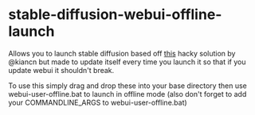 # stable-diffusion-webui-offline-launch
Allows you to launch stable diffusion based off [this](https://github.com/AUTOMATIC1111/stable-diffusion-webui/issues/1523#issuecomment-1266537469) hacky solution by @kiancn but made to update itself every time you launch it so that if you update webui it shouldn't break.

To use this simply drag and drop these into your base directory then use webui-user-offline.bat to launch in offline mode
(also don't forget to add your COMMANDLINE_ARGS to webui-user-offline.bat)
